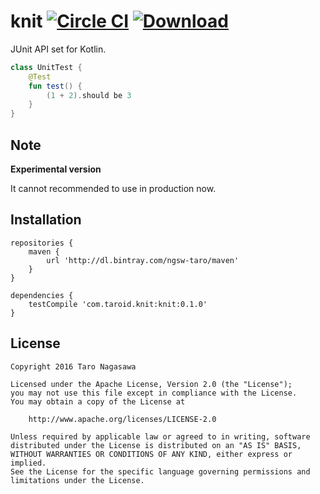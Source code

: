 # knit [![Circle CI](https://circleci.com/gh/ntaro/knit/tree/master.svg?style=shield)](https://circleci.com/gh/ntaro/knit/tree/master) [ ![Download](https://api.bintray.com/packages/ngsw-taro/maven/knit/images/download.svg) ](https://bintray.com/ngsw-taro/maven/knit/_latestVersion)

JUnit API set for Kotlin.

```kotlin
class UnitTest {
    @Test
    fun test() {
        (1 + 2).should be 3
    }
}
```

## Note

**Experimental version**

It cannot recommended to use in production now.

## Installation

```
repositories {
    maven {
        url 'http://dl.bintray.com/ngsw-taro/maven'
    }
}

dependencies {
    testCompile 'com.taroid.knit:knit:0.1.0'
}
```

## License

    Copyright 2016 Taro Nagasawa

    Licensed under the Apache License, Version 2.0 (the "License");
    you may not use this file except in compliance with the License.
    You may obtain a copy of the License at

        http://www.apache.org/licenses/LICENSE-2.0

    Unless required by applicable law or agreed to in writing, software
    distributed under the License is distributed on an "AS IS" BASIS,
    WITHOUT WARRANTIES OR CONDITIONS OF ANY KIND, either express or implied.
    See the License for the specific language governing permissions and
    limitations under the License.
